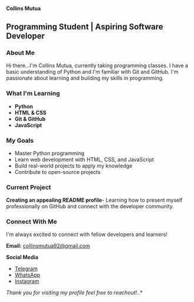 #### Collins Mutua
## Programming Student | Aspiring Software Developer

### About Me
Hi there...I'm Collins Mutua, currently taking programming classes. I have a basic understanding of Python and  I'm familiar with Git and GitHub. I'm passionate about learning and building my skills in programming.

### What I'm Learning
- **Python**
- **HTML & CSS**
- **Git & GitHub**
- **JavaScript**

### My Goals
- Master Python programming 
- Learn web development with HTML, CSS, and JavaScript
- Build real-world projects to apply my knowledge
- Contribute to open-source projects

### Current Project
**Creating an appealing README profile**- Learning how to present myself professionally on GitHub and connect with the developer community.

### Connect With Me
I'm always excited to connect with fellow developers and learners!

**Email:** collinsmutua92@gmail.com

**Social Media**
- [Telegram](https://t.me/nairobiangoon)
- [WhatsApp](https://w.me://+254702700072) 
- [Instagram](https://www.instagram.com/nylgoon._)

*Thank you for visiting my profile feel free to reachout!..**
